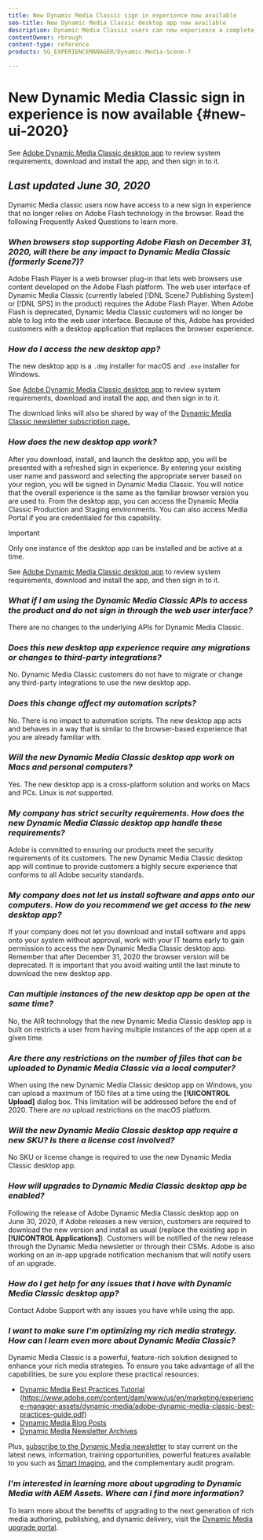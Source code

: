 ```yaml
---
title: New Dynamic Media Classic sign in experience now available
seo-title: New Dynamic Media Classic desktop app now available
description: Dynamic Media Classic users can now experience a complete refresh of the user interface. The experience delivers an updated sign in with links to valuable resources, plus this update no longer relies on Adobe Flash technology in the browser.
contentOwner: rbrough
content-type: reference
products: SG_EXPERIENCEMANAGER/Dynamic-Media-Scene-7

---
```


# New Dynamic Media Classic sign in experience is now available {#new-ui-2020}

See [Adobe Dynamic Media Classic desktop app](/help/dynamic-media-classic-desktop-app.md) to review system requirements, download and install the app, and then sign in to it.

## _Last updated June 30, 2020_

Dynamic Media classic users now have access to a new sign in experience that no longer relies on Adobe Flash technology in the browser. Read the following Frequently Asked Questions to learn more.

### **_When browsers stop supporting Adobe Flash on December 31, 2020, will there be any impact to Dynamic Media Classic (formerly Scene7)?_**

Adobe Flash Player is a web browser plug-in that lets web browsers use content developed on the Adobe Flash platform. The web user interface of Dynamic Media Classic (currently labeled [!DNL Scene7 Publishing System] or [!DNL SPS] in the product) requires the Adobe Flash Player. When Adobe Flash is deprecated, Dynamic Media Classic customers will no longer be able to log into the web user interface. Because of this, Adobe has provided customers with a desktop application that replaces the browser experience.

### **_How do I access the new desktop app?_**

The new desktop app is a `.dmg` installer for macOS and `.exe` installer for Windows.

See [Adobe Dynamic Media Classic desktop app](/help/dynamic-media-classic-desktop-app.md) to review system requirements, download and install the app, and then sign in to it.

The download links will also be shared by way of the [Dynamic Media Classic newsletter subscription page.](https://www.adobe.com/subscription/dynamic-media-newsletter.html)

### **_How does the new desktop app work?_**

After you download, install, and launch the desktop app, you will be presented with a refreshed sign in experience. By entering your existing user name and password and selecting the appropriate server based on your region, you will be signed in Dynamic Media Classic. You will notice that the overall experience is the same as the familiar browser version you are used to. From the desktop app, you can access the Dynamic Media Classic Production and Staging environments. You can also access Media Portal if you are credentialed for this capability.

>[!IMPORTANT]
>
>Only one instance of the desktop app can be installed and be active at a time.

See [Adobe Dynamic Media Classic desktop app](/help/dynamic-media-classic-desktop-app.md) to review system requirements, download and install the app, and then sign in to it.

### **_What if I am using the Dynamic Media Classic APIs to access the product and do not sign in through the web user interface?_**

There are no changes to the underlying APIs for Dynamic Media Classic.

### **_Does this new desktop app experience require any migrations or changes to third-party integrations?_**

No. Dynamic Media Classic customers do not have to migrate or change any third-party integrations to use the new desktop app.

### **_Does this change affect my automation scripts?_**

No. There is no impact to automation scripts. The new desktop app acts and behaves in a way that is similar to the browser-based experience that you are already familiar with.

### **_Will the new Dynamic Media Classic desktop app work on Macs and personal computers?_**

Yes. The new desktop app is a cross-platform solution and works on Macs and PCs. Linux is *not* supported.

### **_My company has strict security requirements. How does the new Dynamic Media Classic desktop app handle these requirements?_**

Adobe is committed to ensuring our products meet the security requirements of its customers. The new Dynamic Media Classic desktop app will continue to provide customers a highly secure experience that conforms to all Adobe security standards. 

### **_My company does not let us install software and apps onto our computers. How do you recommend we get access to the new desktop app?_**

If your company does not let you download and install software and apps onto your system without approval, work with your IT teams early to gain permission to access the new Dynamic Media Classic desktop app. Remember that after December 31, 2020 the browser version will be deprecated. It is important that you avoid waiting until the last minute to download the new desktop app.

### **_Can multiple instances of the new desktop app be open at the same time?_**

No, the AIR technology that the new Dynamic Media Classic desktop app is built on restricts a user from having multiple instances of the app open at a given time.

### **_Are there any restrictions on the number of files that can be uploaded to Dynamic Media Classic via a local computer?_**

When using the new Dynamic Media Classic desktop app on Windows, you can upload a maximum of 150 files at a time using the **[!UICONTROL Upload]** dialog box. This limitation will be addressed before the end of 2020. There are *no* upload restrictions on the macOS platform.

### **_Will the new Dynamic Media Classic desktop app require a new SKU? Is there a license cost involved?_**

No SKU or license change is required to use the new Dynamic Media Classic desktop app.

### **_How will upgrades to Dynamic Media Classic desktop app be enabled?_**

Following the release of Adobe Dynamic Media Classic desktop app on June 30, 2020, if Adobe releases a new version, customers are required to download the new version and install as usual (replace the existing app in **[!UICONTROL Applications]**). Customers will be notified of the new release through the Dynamic Media newsletter or through their CSMs. Adobe is also working on an in-app upgrade notification mechanism that will notify users of an upgrade.

### **_How do I get help for any issues that I have with Dynamic Media Classic desktop app?_**

Contact Adobe Support with any issues you have while using the app.

### **_I want to make sure I'm optimizing my rich media strategy. How can I learn even more about Dynamic Media Classic?_** 

Dynamic Media Classic is a powerful, feature-rich solution designed to enhance your rich media strategies. To ensure you take advantage of all the capabilities, be sure you explore these practical resources:

* [Dynamic Media Best Practices Tutorial](https://docs.adobe.com/content/help/en/experience-manager-learn/dynamic-media-classic-tutorial/overview.html)
(https://www.adobe.com/content/dam/www/us/en/marketing/experience-manager-assets/dynamic-media/adobe-dynamic-media-classic-best-practices-guide.pdf)
* [Dynamic Media Blog Posts](https://theblog.adobe.com/tag/dynamic-media/)
* [Dynamic Media Newsletter Archives](https://docs.adobe.com/content/help/en/dynamic-media-classic/using/dynamic-media-newsletter.html)

Plus, [subscribe to the Dynamic Media newsletter](https://www.adobe.com/subscription/dynamic-media-newsletter.html) to stay current on the latest news, information, training opportunities, powerful features available to you such as [Smart Imaging](https://helpx.adobe.com/experience-manager/6-3/assets/using/imaging-faq.html), and the complementary audit program.

### **_I'm interested in learning more about upgrading to Dynamic Media with AEM Assets. Where can I find more information?_**

To learn more about the benefits of upgrading to the next generation of rich media authoring, publishing, and dynamic delivery, visit the [Dynamic Media upgrade portal](http://exploreadobe.com/dynamic-media-upgrade/).

